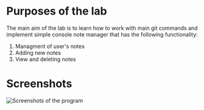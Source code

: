 # Purposes of the lab
The main aim of the lab is to learn how to work with main git commands and implement simple console note manager that has the following functionality:
1. Managment of user's notes
2. Adding new notes
3. View and deleting notes

# Screenshots
![Screenshots of the program](https://github.com/timGalk/Lab9/assets/152897676/0382d528-0842-47a2-83e9-fb026d101ab6)
